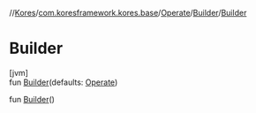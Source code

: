 //[Kores](../../../../index.md)/[com.koresframework.kores.base](../../index.md)/[Operate](../index.md)/[Builder](index.md)/[Builder](-builder.md)

# Builder

[jvm]\
fun [Builder](-builder.md)(defaults: [Operate](../index.md))

fun [Builder](-builder.md)()
